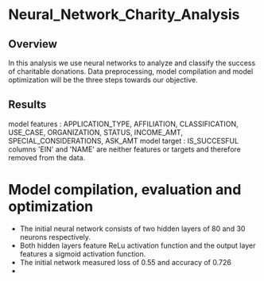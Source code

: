 # Neural_Network_Charity_Analysis

## Overview 
In this analysis we use neural networks to analyze and classify the success of charitable donations. Data preprocessing, model compilation and model optimization will be the three steps towards our objective. 

## Results 

model features : APPLICATION_TYPE, AFFILIATION, CLASSIFICATION, USE_CASE, ORGANIZATION, STATUS, INCOME_AMT, SPECIAL_CONSIDERATIONS, ASK_AMT
model target : IS_SUCCESFUL 
columns 'EIN' and 'NAME' are neither features or targets and therefore removed from the data.

# Model compilation, evaluation and optimization
- The initial neural network consists of two hidden layers of 80 and 30 neurons respectively. 
- Both hidden layers feature ReLu activation function and the output layer features a sigmoid activation function. 
- The initial network measured loss of 0.55 and accuracy of 0.726
- 
